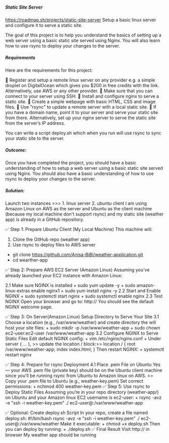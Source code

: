 ##### Static Site Server
https://roadmap.sh/projects/static-site-server
Setup a basic linux server and configure it to serve a static site.

The goal of this project is to help you understand the basics of setting up a web server using a basic static site served using Nginx. You will also learn how to use rsync to deploy your changes to the server.

##### Requirements
Here are the requirements for this project:

🧩 Register and setup a remote linux server on any provider e.g. a simple droplet on DigitalOcean which     gives you $200 in free credits with the link. Alternatively, use AWS or any other provider.
🧩 Make sure that you can connect to your server using SSH.
🧩 Install and configure nginx to serve a static site.
🧩 Create a simple webpage with basic HTML, CSS and image files.
🧩 Use "rsync" to update a remote server with a local static site.
🧩 If you have a domain name, point it to your server and serve your static site from there. Alternatively, set up your nginx server to serve the static site from the server’s IP address.

You can write a script deploy.sh which when you run will use rsync to sync your static site to the server.
##### Outcome:
Once you have completed the project, you should have a basic understanding of how to setup a web server using a basic static site served using Nginx. You should also have a basic understanding of how to use rsync to deploy your changes to the server.

##### Solution:
Launch two instances >>> 1. linux server 2. ubuntu client 
I am using Amazon Linux on AWS as the server and Ubuntu as the client machine (because my local machine don't support rsync) and my static site (weather app) is already in a GitHub repository.

✅ Step 1: Prepare Ubuntu Client (My Local Machine)
   This machine will:
   1. Clone the GitHub repo (weather app)
   2. Use rsync to deploy files to AWS server

   + git clone https://github.com/Anisa-BiBi/weather-application.git
   + cd wearther-app

✅ Step 2: Prepare AWS EC2 Server (Amazon Linux)
   Assuming you’ve already launched your EC2 instance with Amazon Linux:

   2.1 Make sure NGINX is installed
      + sudo yum update -y
      + sudo amazon-linux-extras enable nginx1
      + sudo yum install nginx -y
   2.2 Start and Enable NGINX
      + sudo systemctl start nginx
      + sudo systemctl enable nginx
   2.3 Test NGINX
      Open your browser and go to:
      http://<your-ec2-public-ip>
      You should see the default NGINX welcome page.

✅ Step 3: On Server(Amazon Linux) Setup Directory to Serve Your Site
   3.1 Choose a location (e.g., /var/www/weather) and create directory the will host your site files:
      + sudo mkdir -p /var/www/weather-app
      + sudo chown ec2-user:ec2-user /var/www/weather-app
   3.2 Configure NGINX to Serve Static Files
      Edit default NGINX config:
      + vim /etc/nginx/nginx.conf
      + Under server { ... }, >> update the location / block:>> 
      location / {
         root /var/www/weather-app;
         index index.html;
      }
      Then restart NGINX:
      + systemctl restart nginx

✅ Step 4: Prepare for rsync Deployment
   4.1 Place .pem File on Ubuntu
      Yes — your AWS .pem file (private key) should be on the Ubuntu client machine since you’ll be running rsync from Ubuntu to Amazon linux on AWS.
      >> Copy your .pem file to Ubuntu (e.g., weather-key.pem)
      Set correct permissions:
      + nchmod 400 weather-key.pem
✅ Step 5: Use rsync to Deploy Static Files
Assuming you’re in your repo directory (weather-app/) on Ubuntu and your Amazon linux EC2 username is ec2-user:
      + rsync -avz -e "ssh -i weather-key.pem" ./ ec2-user@<EC2-PUBLIC-IP>:/var/www/weather-app

✅ Optional: Create deploy.sh Script
   In your repo, create a file named deploy.sh:
      #!/bin/bash
      rsync -avz -e "ssh -i weather-key.pem" ./ ec2-user@<EC2-PUBLIC-IP>:/var/www/weather
   Make it executable:
      + chmod +x deploy.sh
   Then you can deploy by running:
      + ./deploy.sh
✅ Final Result
   Visit http://<EC2-PUB-IP> in browser
   My weather app should be running

